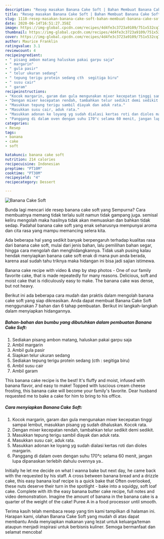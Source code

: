 ```yaml
---
description: "Resep masakan Banana Cake Soft | Bahan Membuat Banana Cake Soft Yang Enak Dan Mudah"
title: "Resep masakan Banana Cake Soft | Bahan Membuat Banana Cake Soft Yang Enak Dan Mudah"
slug: 1118-resep-masakan-banana-cake-soft-bahan-membuat-banana-cake-soft-yang-enak-dan-mudah
date: 2020-06-14T16:51:27.358Z
image: https://img-global.cpcdn.com/recipes/4d4fe3c3723a9109/751x532cq70/banana-cake-soft-foto-resep-utama.jpg
thumbnail: https://img-global.cpcdn.com/recipes/4d4fe3c3723a9109/751x532cq70/banana-cake-soft-foto-resep-utama.jpg
cover: https://img-global.cpcdn.com/recipes/4d4fe3c3723a9109/751x532cq70/banana-cake-soft-foto-resep-utama.jpg
author: Maurice Franklin
ratingvalue: 3.1
reviewcount: 4
recipeingredient:
- " pisang ambon matang haluskan pakai garpu saja"
- " margarin"
- " gula pasir"
- " telur ukuran sedang"
- " tepung terigu protein sedang cth  segitiga biru"
- " susu cair"
- " garam"
recipeinstructions:
- "Kocok margarin, garam dan gula mengunakan mixer kecepatan tinggi sampai lembut, masukkan pisang yg sudah dihaluskan. Kocok rata."
- "Dengan mixer kecepatan rendah, tambahkan telur sedikit demi sedikit."
- "Masukkan tepung terigu sambil diayak dan aduk rata."
- "Masukkan susu cair, aduk rata."
- "Masukkan adonan ke loyang yg sudah dialasi kertas roti dan dioles margarin."
- "Panggang di dalam oven dengan suhu 170°c selama 60 menit, jangan lupa dipanaskan terlebih dahulu ovennya ya.."
categories:
- Resep
tags:
- banana
- cake
- soft

katakunci: banana cake soft 
nutrition: 214 calories
recipecuisine: Indonesian
preptime: "PT10M"
cooktime: "PT30M"
recipeyield: "4"
recipecategory: Dessert

---
```



![Banana Cake Soft](https://img-global.cpcdn.com/recipes/4d4fe3c3723a9109/751x532cq70/banana-cake-soft-foto-resep-utama.jpg)

Bunda lagi mencari ide resep banana cake soft yang Sempurna? Cara membuatnya memang tidak terlalu sulit namun tidak gampang juga. semisal keliru mengolah maka hasilnya tidak akan memuaskan dan bahkan tidak sedap. Padahal banana cake soft yang enak seharusnya mempunyai aroma dan cita rasa yang mampu memancing selera kita.

Ada beberapa hal yang sedikit banyak berpengaruh terhadap kualitas rasa dari banana cake soft, mulai dari jenis bahan, lalu pemilihan bahan segar, hingga cara mengolah dan menghidangkannya. Tidak usah pusing kalau hendak menyiapkan banana cake soft enak di mana pun anda berada, karena asal sudah tahu triknya maka hidangan ini bisa jadi sajian istimewa.

Banana cake recipe with video &amp; step by step photos - One of our family favorite cake, that is made repeatedly for many reasons. Delicious, soft and moist cake that is ridiculously easy to make. The banana cake was dense, but not heavy.


Berikut ini ada beberapa cara mudah dan praktis dalam mengolah banana cake soft yang siap dikreasikan. Anda dapat membuat Banana Cake Soft menggunakan 7 bahan dan 6 tahap pembuatan. Berikut ini langkah-langkah dalam menyiapkan hidangannya.

<!--inarticleads1-->

##### Bahan-bahan dan bumbu yang dibutuhkan dalam pembuatan Banana Cake Soft:

1. Sediakan  pisang ambon matang, haluskan pakai garpu saja
1. Ambil  margarin
1. Ambil  gula pasir
1. Siapkan  telur ukuran sedang
1. Sediakan  tepung terigu protein sedang (cth : segitiga biru)
1. Ambil  susu cair
1. Ambil  garam


This banana cake recipe is the best! It&#39;s fluffy and moist, infused with banana flavor, and easy to make! Topped with luscious cream cheese frosting, this banana cake will become your family&#39;s favorite. Dear husband requested me to bake a cake for him to bring to his office. 

<!--inarticleads2-->

##### Cara menyiapkan Banana Cake Soft:

1. Kocok margarin, garam dan gula mengunakan mixer kecepatan tinggi sampai lembut, masukkan pisang yg sudah dihaluskan. Kocok rata.
1. Dengan mixer kecepatan rendah, tambahkan telur sedikit demi sedikit.
1. Masukkan tepung terigu sambil diayak dan aduk rata.
1. Masukkan susu cair, aduk rata.
1. Masukkan adonan ke loyang yg sudah dialasi kertas roti dan dioles margarin.
1. Panggang di dalam oven dengan suhu 170°c selama 60 menit, jangan lupa dipanaskan terlebih dahulu ovennya ya..


Initially he let me decide on what I wanna bake but next day, he came back with the requested by his staff. A cross between banana bread and a drizzle cake, this easy banana loaf recipe is a quick bake that Often overlooked, these nuts deserve their turn in the spotlight - bake into a squidgy, soft loaf cake. Complete with ith the easy banana butter cake recipe, full notes and video demonstration. Imagine the amount of banana in the banana cake is a quarter of the weight of the cake! Puree A in a food processor until smooth. 

Terima kasih telah membaca resep yang tim kami tampilkan di halaman ini. Harapan kami, olahan Banana Cake Soft yang mudah di atas dapat membantu Anda menyiapkan makanan yang lezat untuk keluarga/teman ataupun menjadi inspirasi untuk berbisnis kuliner. Semoga bermanfaat dan selamat mencoba!
